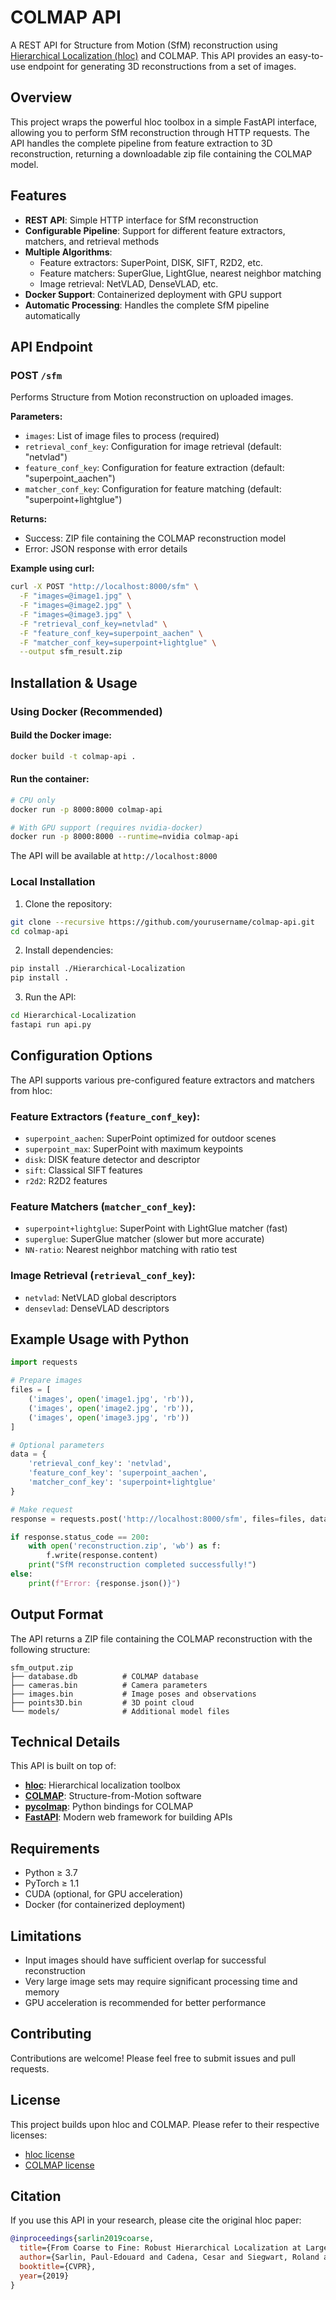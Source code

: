 # COLMAP API

A REST API for Structure from Motion (SfM) reconstruction using [Hierarchical Localization (hloc)](https://github.com/cvg/Hierarchical-Localization) and COLMAP. This API provides an easy-to-use endpoint for generating 3D reconstructions from a set of images.

## Overview

This project wraps the powerful hloc toolbox in a simple FastAPI interface, allowing you to perform SfM reconstruction through HTTP requests. The API handles the complete pipeline from feature extraction to 3D reconstruction, returning a downloadable zip file containing the COLMAP model.

## Features

- **REST API**: Simple HTTP interface for SfM reconstruction
- **Configurable Pipeline**: Support for different feature extractors, matchers, and retrieval methods
- **Multiple Algorithms**: 
  - Feature extractors: SuperPoint, DISK, SIFT, R2D2, etc.
  - Feature matchers: SuperGlue, LightGlue, nearest neighbor matching
  - Image retrieval: NetVLAD, DenseVLAD, etc.
- **Docker Support**: Containerized deployment with GPU support
- **Automatic Processing**: Handles the complete SfM pipeline automatically

## API Endpoint

### POST `/sfm`

Performs Structure from Motion reconstruction on uploaded images.

**Parameters:**
- `images`: List of image files to process (required)
- `retrieval_conf_key`: Configuration for image retrieval (default: "netvlad")
- `feature_conf_key`: Configuration for feature extraction (default: "superpoint_aachen")
- `matcher_conf_key`: Configuration for feature matching (default: "superpoint+lightglue")

**Returns:**
- Success: ZIP file containing the COLMAP reconstruction model
- Error: JSON response with error details

**Example using curl:**
```bash
curl -X POST "http://localhost:8000/sfm" \
  -F "images=@image1.jpg" \
  -F "images=@image2.jpg" \
  -F "images=@image3.jpg" \
  -F "retrieval_conf_key=netvlad" \
  -F "feature_conf_key=superpoint_aachen" \
  -F "matcher_conf_key=superpoint+lightglue" \
  --output sfm_result.zip
```

## Installation & Usage

### Using Docker (Recommended)

#### Build the Docker image:
```bash
docker build -t colmap-api .
```

#### Run the container:
```bash
# CPU only
docker run -p 8000:8000 colmap-api

# With GPU support (requires nvidia-docker)
docker run -p 8000:8000 --runtime=nvidia colmap-api
```

The API will be available at `http://localhost:8000`

### Local Installation

1. Clone the repository:
```bash
git clone --recursive https://github.com/yourusername/colmap-api.git
cd colmap-api
```

2. Install dependencies:
```bash
pip install ./Hierarchical-Localization
pip install .
```

3. Run the API:
```bash
cd Hierarchical-Localization
fastapi run api.py
```

## Configuration Options

The API supports various pre-configured feature extractors and matchers from hloc:

### Feature Extractors (`feature_conf_key`):
- `superpoint_aachen`: SuperPoint optimized for outdoor scenes
- `superpoint_max`: SuperPoint with maximum keypoints
- `disk`: DISK feature detector and descriptor
- `sift`: Classical SIFT features
- `r2d2`: R2D2 features

### Feature Matchers (`matcher_conf_key`):
- `superpoint+lightglue`: SuperPoint with LightGlue matcher (fast)
- `superglue`: SuperGlue matcher (slower but more accurate)
- `NN-ratio`: Nearest neighbor matching with ratio test

### Image Retrieval (`retrieval_conf_key`):
- `netvlad`: NetVLAD global descriptors
- `densevlad`: DenseVLAD descriptors

## Example Usage with Python

```python
import requests

# Prepare images
files = [
    ('images', open('image1.jpg', 'rb')),
    ('images', open('image2.jpg', 'rb')),
    ('images', open('image3.jpg', 'rb'))
]

# Optional parameters
data = {
    'retrieval_conf_key': 'netvlad',
    'feature_conf_key': 'superpoint_aachen',
    'matcher_conf_key': 'superpoint+lightglue'
}

# Make request
response = requests.post('http://localhost:8000/sfm', files=files, data=data)

if response.status_code == 200:
    with open('reconstruction.zip', 'wb') as f:
        f.write(response.content)
    print("SfM reconstruction completed successfully!")
else:
    print(f"Error: {response.json()}")
```

## Output Format

The API returns a ZIP file containing the COLMAP reconstruction with the following structure:
```
sfm_output.zip
├── database.db          # COLMAP database
├── cameras.bin          # Camera parameters
├── images.bin           # Image poses and observations
├── points3D.bin         # 3D point cloud
└── models/              # Additional model files
```

## Technical Details

This API is built on top of:
- **[hloc](https://github.com/cvg/Hierarchical-Localization)**: Hierarchical localization toolbox
- **[COLMAP](https://colmap.github.io/)**: Structure-from-Motion software
- **[pycolmap](https://github.com/colmap/pycolmap)**: Python bindings for COLMAP
- **[FastAPI](https://fastapi.tiangolo.com/)**: Modern web framework for building APIs

## Requirements

- Python ≥ 3.7
- PyTorch ≥ 1.1
- CUDA (optional, for GPU acceleration)
- Docker (for containerized deployment)

## Limitations

- Input images should have sufficient overlap for successful reconstruction
- Very large image sets may require significant processing time and memory
- GPU acceleration is recommended for better performance

## Contributing

Contributions are welcome! Please feel free to submit issues and pull requests.

## License

This project builds upon hloc and COLMAP. Please refer to their respective licenses:
- [hloc license](https://github.com/cvg/Hierarchical-Localization/blob/master/LICENSE)
- [COLMAP license](https://github.com/colmap/colmap/blob/dev/LICENSE.txt)

## Citation

If you use this API in your research, please cite the original hloc paper:

```bibtex
@inproceedings{sarlin2019coarse,
  title={From Coarse to Fine: Robust Hierarchical Localization at Large Scale},
  author={Sarlin, Paul-Edouard and Cadena, Cesar and Siegwart, Roland and Dymczyk, Marcin},
  booktitle={CVPR},
  year={2019}
}
```